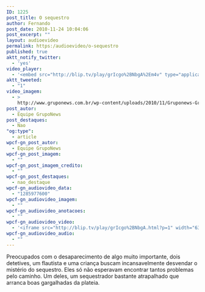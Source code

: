 ```yaml
---
ID: 1225
post_title: O sequestro
author: Fernando
post_date: 2010-11-24 10:04:06
post_excerpt: ""
layout: audioevideo
permalink: https:/audioevideo/o-sequestro
published: true
aktt_notify_twitter:
  - 'yes'
video_player:
  - '<embed src="http://blip.tv/play/grIcgo%2BNbgA%2Em4v" type="application/x-shockwave-flash" width="630" height="384" allowscriptaccess="always" allowfullscreen="true"></embed>'
aktt_tweeted:
  - "1"
video_imagem:
  - >
    http://www.gruponews.com.br/wp-content/uploads/2010/11/Gruponews-GruponewsTeatro_Fuca692363-350.jpg
post_autor:
  - Equipe GrupoNews
post_destaques:
  - Nao
"og:type":
  - article
wpcf-gn_post_autor:
  - Equipe GrupoNews
wpcf-gn_post_imagem:
  - ""
wpcf-gn_post_imagem_credito:
  - ""
wpcf-gn_post_destaques:
  - nao_destaque
wpcf-gn_audiovideo_data:
  - "1285977600"
wpcf-gn_audiovideo_imagem:
  - ""
wpcf-gn_audiovideo_anotacoes:
  - ""
wpcf-gn_audiovideo_video:
  - '<iframe src="http://blip.tv/play/grIcgo%2BNbgA.html?p=1" width="630" height="384" frameborder="0" allowfullscreen></iframe><embed type="application/x-shockwave-flash" src="http://a.blip.tv/api.swf#grIcgo+NbgA" style="display:none"></embed>'
wpcf-gn_audiovideo_audio:
  - ""
---
```

Preocupados com o desaparecimento de algo muito importante, dois detetives, um flautista e uma criança buscam incansavelmente desvendar o mistério do sequestro. Eles só não esperavam encontrar tantos problemas pelo caminho. Um deles, um sequestrador bastante atrapalhado que arranca boas gargalhadas da plateia.